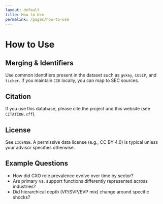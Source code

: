 ```yaml
---
layout: default
title: How to Use
permalink: /pages/how-to-use
---
```


# How to Use

## Merging & Identifiers
Use common identifiers present in the dataset such as `gvkey`, `CUSIP`, and `ticker`. If you maintain `CIK` locally, you can map to SEC sources.

## Citation
If you use this database, please cite the project and this website (see `CITATION.cff`).

## License
See `LICENSE`. A permissive data license (e.g., CC BY 4.0) is typical unless your advisor specifies otherwise.

## Example Questions
- How did CXO role prevalence evolve over time by sector?
- Are primary vs. support functions differently represented across industries?
- Did hierarchical depth (VP/SVP/EVP mix) change around specific shocks?
